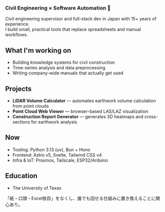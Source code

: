 ### Civil Engineering × Software Automation 👷

Civil engineering supervisor and full-stack dev in Japan with 15+ years of experience.  
I build small, practical tools that replace spreadsheets and manual workflows.

## What I'm working on
- Building knowledge systems for civil construction
- Time-series analysis and data preprocessing
- Writing company-wide manuals that actually get used

## Projects
- **LiDAR Volume Calculator** — automates earthwork volume calculation from point clouds
- **Point Cloud Web Viewer** — browser-based LAS/LAZ visualization
- **Construction Report Generator** — generates 3D heatmaps and cross-sections for earthwork analysis

## Now
- Tooling: Python 3.13 (uv), Bun + Hono
- Frontend: Astro v5, Svelte, Tailwind CSS v4
- Infra & IoT: Proxmox, Tailscale, ESP32/Arduino

## Education
- The University of Texas

「紙・口頭・Excel依存」をなくし、誰でも回せる仕組みに置き換えることに関心あり。
